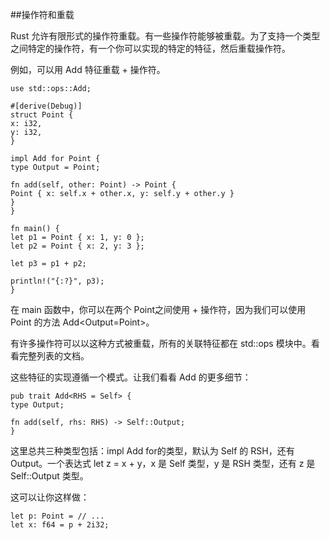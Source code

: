 ##操作符和重载

Rust 允许有限形式的操作符重载。有一些操作符能够被重载。为了支持一个类型之间特定的操作符，有一个你可以实现的特定的特征，然后重载操作符。

例如，可以用 Add 特征重载 + 操作符。

    use std::ops::Add;
    
    #[derive(Debug)]
    struct Point {
    x: i32,
    y: i32,
    }
    
    impl Add for Point {
    type Output = Point;
    
    fn add(self, other: Point) -> Point {
    Point { x: self.x + other.x, y: self.y + other.y }
    }
    }
    
    fn main() {
    let p1 = Point { x: 1, y: 0 };
    let p2 = Point { x: 2, y: 3 };
    
    let p3 = p1 + p2;
    
    println!("{:?}", p3);
    }

在 main 函数中，你可以在两个 Point之间使用 + 操作符，因为我们可以使用 Point 的方法 Add<Output=Point>。

有许多操作符可以以这种方式被重载，所有的关联特征都在 std::ops 模块中。看看完整列表的文档。　　　　

这些特征的实现遵循一个模式。让我们看看 Add 的更多细节：

    pub trait Add<RHS = Self> {
    type Output;
    
    fn add(self, rhs: RHS) -> Self::Output;
    }

这里总共三种类型包括：impl Add for的类型，默认为 Self 的 RSH，还有 Output。一个表达式 let z = x + y，x 是 Self 类型，y 是 RSH 类型，还有 z 是 Self::Output 类型。

这可以让你这样做：

    let p: Point = // ...
    let x: f64 = p + 2i32;